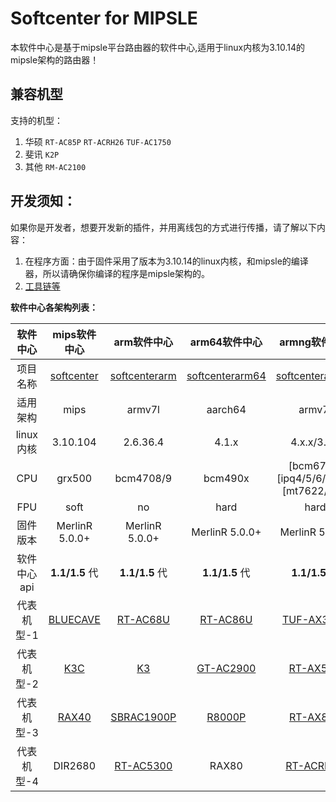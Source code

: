 # Softcenter for MIPSLE

本软件中心是基于mipsle平台路由器的软件中心,适用于linux内核为3.10.14的mipsle架构的路由器！

## 兼容机型

支持的机型：
1. 华硕 `RT-AC85P` `RT-ACRH26` `TUF-AC1750`
2. 斐讯 `K2P`
3. 其他 `RM-AC2100`

## 开发须知：

如果你是开发者，想要开发新的插件，并用离线包的方式进行传播，请了解以下内容：

1. 在程序方面：由于固件采用了版本为3.10.14的linux内核，和mipsle的编译器，所以请确保你编译的程序是mipsle架构的。
2. [工具链等](https://github.com/SWRT-dev/softcenter_tools)

**软件中心各架构列表：**

|  软件中心   |                        mips软件中心                        |                 arm软件中心                  |                      arm64软件中心                       |                    armng软件中心                    |            mipsle软件中心             |
| :---------: | :----------------------------------------------------------: | :---------------------------------------------: | :----------------------------------------------------------: | :-----------------------------------------------: |:-----------------------------------------------: |
|  项目名称   | [softcenter](https://github.com/SWRT-dev/softcenter) | [softcenterarm](https://github.com/SWRT-dev/softcenterarm) |       [softcenterarm64](https://github.com/SWRT-dev/softcenterarm64)        | [softcenterarmng](https://github.com/SWRT-dev/softcenterarmng) |[softcentermipsle](https://github.com/SWRT-dev/softcentermipsle) |
|  适用架构   |                            mips                            |                     armv7l                      |                       aarch64                     |                        armv7l                        |                mipsle             |
|  linux内核  |               3.10.104                |                2.6.36.4             |             4.1.x            |             4.x.x/3.x.x            |         3.10.14/4.4.x          |
|     CPU     |                          grx500                           |                    bcm4708/9                    |                          bcm490x                           |                     [bcm675x][ipq4/5/6/80xx][mt7622/3/9]                    |               mtk7621              |
|     FPU     |                          soft                          |                    no                    |                         hard                           |                     hard                     |               soft              |
|  固件版本   |                    MerlinR 5.0.0+                     |              MerlinR 5.0.0+              |                     MerlinR 5.0.0+                      |                  MerlinR 5.0.0+                    |                MerlinR 5.0.0+                    |
| 软件中心api |                          **1.1/1.5** 代                          |                   **1.1/1.5** 代                    |                          **1.1/1.5** 代                          |                    **1.1/1.5** 代                     |                **1.1/1.5** 代                     |
| 代表机型-1  | [BLUECAVE](https://github.com/SWRT-dev/bluecave-asuswrt) |              [RT-AC68U](https://github.com/SWRT-dev/rtac68u)               | [RT-AC86U](https://github.com/SWRT-dev/86u-asuswrt) |                         [TUF-AX3000](https://github.com/SWRT-dev/tuf-ax3000)                        |          [RT-AC85P](https://github.com/SWRT-dev/ac85p-asuswrt) | 
| 代表机型-2  | [K3C](https://github.com/SWRT-dev/K3C-merlin) |              [K3](https://github.com/SWRT-dev/K3-merlin.ng)              | [GT-AC2900](https://github.com/SWRT-dev/gt-ac2900) |                         [RT-AX58U](https://github.com/SWRT-dev/rt-ax58u)                        |         [RT-AX53U](https://github.com/SWRT-dev/rtax53u) |
| 代表机型-3  | [RAX40](https://github.com/SWRT-dev/rax40-asuswrt) |         [SBRAC1900P](https://github.com/SWRT-dev/sbrac1900p)                                        | [R8000P](https://github.com/SWRT-dev/r8000p) |                        [RT-AX89X](https://github.com/SWRT-dev/rtax89x)                         |         [R6800](https://github.com/SWRT-dev/ac85p-asuswrt)         |
| 代表机型-4  | DIR2680 |  [RT-AC5300](https://github.com/SWRT-dev/rt-ac5300)                              | RAX80 |                       [RT-ACRH17](https://github.com/SWRT-dev/acrh17-asuswrt)                         |            [RM-AC2100](https://github.com/SWRT-dev/ac85p-asuswrt)              |






